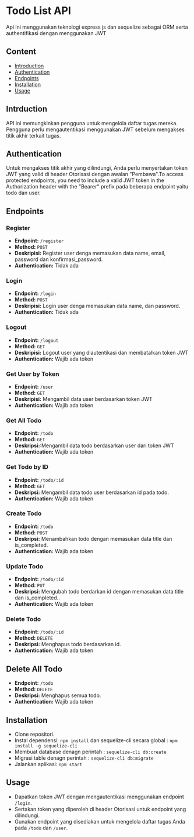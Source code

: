 # Todo List API

Api ini menggunakan teknologi express js dan sequelize sebagai ORM serta authentifikasi dengan menggunakan JWT

## Content

- [Introduction](#introduction)
- [Authentication](#authentication)
- [Endpoints](#endpoints)
- [Installation](#installation)
- [Usage](#usage)

## Intrduction

API ini memungkinkan pengguna untuk mengelola daftar tugas mereka. Pengguna perlu mengautentikasi menggunakan JWT sebelum mengakses titik akhir terkait tugas.

## Authentication

Untuk mengakses titik akhir yang dilindungi, Anda perlu menyertakan token JWT yang valid di header Otorisasi dengan awalan "Pembawa".To access protected endpoints, you need to include a valid JWT token in the Authorization header with the "Bearer" prefix pada beberapa endpoint yaitu todo dan user.

## Endpoints

### Register

- **Endpoint:** `/register`
- **Method:** `POST`
- **Deskripisi:** Register user denga memasukan data name, email, password dan konfirmasi_password.
- **Authentication:** Tidak ada

### Login

- **Endpoint:** `/login`
- **Method:** `POST`
- **Deskripisi:** Login user denga memasukan data name, dan password.
- **Authentication:** Tidak ada

### Logout

- **Endpoint:** `/logout`
- **Method:** `GET`
- **Deskripisi:** Logout user yang diautentikasi dan membatalkan token JWT
- **Authentication:** Wajib ada token

### Get User by Token

- **Endpoint:** `/user`
- **Method:** `GET`
- **Deskripisi:** Mengambil data user berdasarkan token JWT
- **Authentication:** Wajib ada token

### Get All Todo

- **Endpoint:** `/todo`
- **Method:** `GET`
- **Deskripsi:**:Mengambil data todo berdasarkan user dari token JWT
- **Authentication:** Wajib ada token

### Get Todo by ID

- **Endpoint:** `/todo/:id`
- **Method:** `GET`
- **Deskripsi:** Mengambil data todo user berdasarkan id pada todo.
- **Authentication:** Wajib ada token

### Create Todo

- **Endpoint:** `/todo`
- **Method:** `POST`
- **Deskripsi:** Menambahkan todo  dengan  memasukan data title dan is_completed.
- **Authentication:** Wajib ada token

### Update Todo

- **Endpoint:** `/todo/:id`
- **Method:** `PUT`
- **Deskripsi:** Mengubah todo berdarkan id dengan  memasukan data title dan is_completed..
- **Authentication:** Wajib ada token

### Delete Todo

- **Endpoint:** `/todo/:id`
- **Method:** `DELETE`
- **Deskripsi:** Menghapus todo berdasarkan id.
- **Authentication:** Wajib ada token

## Delete All Todo

- **Endpoint:** `/todo`
- **Method:** `DELETE`
- **Deskripsi:** Menghapus semua todo.
- **Authentication:** Wajib ada token

## Installation

* Clone repositori.
* Instal dependensi: `npm install` dan sequelize-cli secara global : `npm install -g sequelize-cli`
* Membuat database denagn perintah : `sequelize-cli db:create`
* Migrasi table denagn perintah : `sequelize-cli db:migrate`
* Jalankan aplikasi: `npm start`

## Usage

* Dapatkan token JWT dengan mengautentikasi menggunakan endpoint `/login`.
* Sertakan token yang diperoleh di header Otorisasi untuk endpoint yang dilindungi.
* Gunakan endpoint yang disediakan untuk mengelola daftar tugas Anda pada `/todo` dan `/user`.

